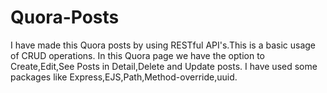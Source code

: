 # Quora-Posts
I have made this Quora posts by using RESTful API's.This is a basic usage of CRUD operations.
In this Quora page we have the option to Create,Edit,See Posts in Detail,Delete and Update posts.
I have used some packages like Express,EJS,Path,Method-override,uuid.
